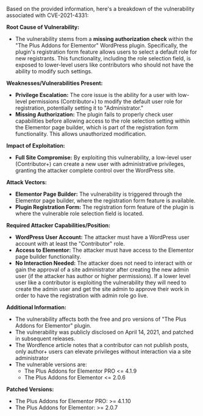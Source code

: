 Based on the provided information, here's a breakdown of the vulnerability associated with CVE-2021-4331:

**Root Cause of Vulnerability:**

*   The vulnerability stems from a **missing authorization check** within the "The Plus Addons for Elementor" WordPress plugin. Specifically, the plugin's registration form feature allows users to select a default role for new registrants. This functionality, including the role selection field, is exposed to lower-level users like contributors who should not have the ability to modify such settings.

**Weaknesses/Vulnerabilities Present:**

*   **Privilege Escalation:** The core issue is the ability for a user with low-level permissions (Contributor+) to modify the default user role for registration, potentially setting it to "Administrator."
*   **Missing Authorization:** The plugin fails to properly check user capabilities before allowing access to the role selection setting within the Elementor page builder, which is part of the registration form functionality. This allows unauthorized modification.

**Impact of Exploitation:**

*   **Full Site Compromise:** By exploiting this vulnerability, a low-level user (Contributor+) can create a new user with administrative privileges, granting the attacker complete control over the WordPress site.

**Attack Vectors:**

*   **Elementor Page Builder:** The vulnerability is triggered through the Elementor page builder, where the registration form feature is available.
*  **Plugin Registration Form:** The registration form feature of the plugin is where the vulnerable role selection field is located.

**Required Attacker Capabilities/Position:**

*   **WordPress User Account:** The attacker must have a WordPress user account with at least the "Contributor" role.
*   **Access to Elementor:** The attacker must have access to the Elementor page builder functionality.
*   **No Interaction Needed:** The attacker does not need to interact with or gain the approval of a site administrator after creating the new admin user (if the attacker has author or higher permissions). If a lower level user like a contributor is exploiting the vulnerability they will need to create the admin user and get the site admin to approve their work in order to have the registration with admin role go live.

**Additional Information:**

*   The vulnerability affects both the free and pro versions of "The Plus Addons for Elementor" plugin.
*   The vulnerability was publicly disclosed on April 14, 2021, and patched in subsequent releases.
*   The Wordfence article notes that a contributor can not publish posts, only author+ users can elevate privileges without interaction via a site administrator
*   The vulnerable versions are:
    *   The Plus Addons for Elementor PRO <= 4.1.9
    *   The Plus Addons for Elementor <= 2.0.6

**Patched Versions:**

*  The Plus Addons for Elementor PRO: >= 4.1.10
*  The Plus Addons for Elementor: >= 2.0.7